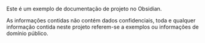 Este é um exemplo de documentação de projeto no Obsidian.

As informações contidas não contém dados confidenciais, toda e qualquer informação contida neste projeto referem-se a exemplos ou informações de domínio público.